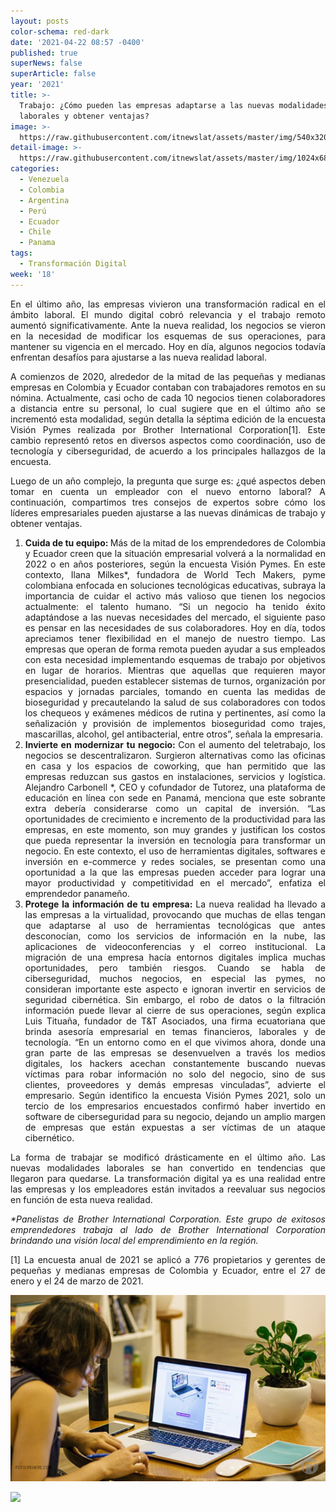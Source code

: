 ```yaml
---
layout: posts
color-schema: red-dark
date: '2021-04-22 08:57 -0400'
published: true
superNews: false
superArticle: false
year: '2021'
title: >-
  Trabajo: ¿Cómo pueden las empresas adaptarse a las nuevas modalidades
  laborales y obtener ventajas?
image: >-
  https://raw.githubusercontent.com/itnewslat/assets/master/img/540x320/Trabajo-en-Casa-p.jpg
detail-image: >-
  https://raw.githubusercontent.com/itnewslat/assets/master/img/1024x680/Trabajo-en-Casa-g.jpg
categories:
  - Venezuela
  - Colombia
  - Argentina
  - Perú
  - Ecuador
  - Chile
  - Panama
tags:
  - Transformación Digital
week: '18'
---
```

<p style="text-align: justify;">En el último año, las empresas vivieron una transformación radical en el ámbito laboral. El mundo digital cobró relevancia y el trabajo remoto aumentó significativamente. Ante la nueva realidad, los negocios se vieron en la necesidad de modificar los esquemas de sus operaciones, para mantener su vigencia en el mercado. Hoy en día, algunos negocios todavía enfrentan desafíos para ajustarse a las nueva realidad laboral.</p>
<p style="text-align: justify;">A comienzos de 2020, alrededor de la mitad de las pequeñas y medianas empresas en Colombia y Ecuador contaban con trabajadores remotos en su nómina. Actualmente, casi ocho de cada 10 negocios tienen colaboradores a distancia entre su personal, lo cual sugiere que en el último año se incrementó esta modalidad, según detalla la séptima edición de la encuesta Visión Pymes realizada por Brother International Corporation[1]. Este cambio representó retos en diversos aspectos como coordinación, uso de tecnología y ciberseguridad, de acuerdo a los principales hallazgos de la encuesta.</p>
<p style="text-align: justify;">Luego de un año complejo, la pregunta que surge es: ¿qué aspectos deben tomar en cuenta un empleador con el nuevo entorno laboral? A continuación, compartimos tres consejos de expertos sobre cómo los líderes empresariales pueden ajustarse a las nuevas dinámicas de trabajo y obtener ventajas.</p>

<ol style="text-align: justify;" start="1">
	<li><strong>Cuida de tu equipo: </strong>Más de la mitad de los emprendedores de Colombia y Ecuador creen que la situación empresarial volverá a la normalidad en 2022 o en años posteriores, según la encuesta Visión Pymes. En este contexto, Ilana Milkes*, fundadora de World Tech Makers, pyme colombiana enfocada en soluciones tecnológicas educativas, subraya la importancia de cuidar el activo más valioso que tienen los negocios actualmente: el talento humano. “Si un negocio ha tenido éxito adaptándose a las nuevas necesidades del mercado, el siguiente paso es pensar en las necesidades de sus colaboradores. Hoy en día, todos apreciamos tener flexibilidad en el manejo de nuestro tiempo. Las empresas que operan de forma remota pueden ayudar a sus empleados con esta necesidad implementando esquemas de trabajo por objetivos en lugar de horarios. Mientras que aquellas que requieren mayor presencialidad, pueden establecer sistemas de turnos, organización por espacios y jornadas parciales, tomando en cuenta las medidas de bioseguridad y precautelando la salud de sus colaboradores con todos los chequeos y exámenes médicos de rutina y pertinentes, así como la señalización y provisión de implementos bioseguridad como trajes, mascarillas, alcohol, gel antibacterial, entre otros”, señala la empresaria.</li>
	<li><strong>Invierte en modernizar tu negocio: </strong>Con el aumento del teletrabajo, los negocios se descentralizaron. Surgieron alternativas como las oficinas en casa y los espacios de coworking, que han permitido que las empresas reduzcan sus gastos en instalaciones, servicios y logística. Alejandro Carbonell *, CEO y cofundador de Tutorez, una plataforma de educación en línea con sede en Panamá, menciona que este sobrante extra debería considerarse como un capital de inversión. “Las oportunidades de crecimiento e incremento de la productividad para las empresas, en este momento, son muy grandes y justifican los costos que pueda representar la inversión en tecnología para transformar un negocio. En este contexto, el uso de herramientas digitales, softwares e inversión en e-commerce y redes sociales, se presentan como una oportunidad a la que las empresas pueden acceder para lograr una mayor productividad y competitividad en el mercado”, enfatiza el emprendedor panameño.</li>
	<li><strong>Protege la información de tu empresa: </strong>La nueva realidad ha llevado a las empresas a la virtualidad, provocando que muchas de ellas tengan que adaptarse al uso de herramientas tecnológicas que antes desconocían, como los servicios de información en la nube, las aplicaciones de videoconferencias y el correo institucional. La migración de una empresa hacía entornos digitales implica muchas oportunidades, pero también riesgos. Cuando se habla de ciberseguridad, muchos negocios, en especial las pymes, no consideran importante este aspecto e ignoran invertir en servicios de seguridad cibernética. Sin embargo, el robo de datos o la filtración información puede llevar al cierre de sus operaciones, según explica Luis Tituaña, fundador de T&amp;T Asociados, una firma ecuatoriana que brinda asesoría empresarial en temas financieros, laborales y de tecnología. “En un entorno como en el que vivimos ahora, donde una gran parte de las empresas se desenvuelven a través los medios digitales, los hackers acechan constantemente buscando nuevas víctimas para robar información no solo del negocio, sino de sus clientes, proveedores y demás empresas vinculadas”, advierte el empresario. Según identifico la encuesta Visión Pymes 2021, solo un tercio de los empresarios encuestados confirmó haber invertido en software de ciberseguridad para su negocio, dejando un amplio margen de empresas que están expuestas a ser víctimas de un ataque cibernético.</li>
</ol>
<p style="text-align: justify;">La forma de trabajar se modificó drásticamente en el último año. Las nuevas modalidades laborales se han convertido en tendencias que llegaron para quedarse. La transformación digital ya es una realidad entre las empresas y los empleadores están invitados a reevaluar sus negocios en función de esta nueva realidad.</p>
<p style="text-align: justify;"><em>*Panelistas de Brother International Corporation. </em><em>Este grupo de exitosos emprendedores trabaja al lado de Brother International Corporation brindando una visión local del emprendimiento en la región.</em></p>
<p style="text-align: justify;">[1] La encuesta anual de 2021 se aplicó a 776 propietarios y gerentes de pequeñas y medianas empresas de Colombia y Ecuador, entre el 27 de enero y el 24 de marzo de 2021.</p>

![](https://raw.githubusercontent.com/itnewslat/assets/master/img/540x320/Trabajo-en-Casa-p.jpg)

<img src="https://tracker.metricool.com/c3po.jpg?hash=56f88a41e39ab42c063cc51676587a04"/>
